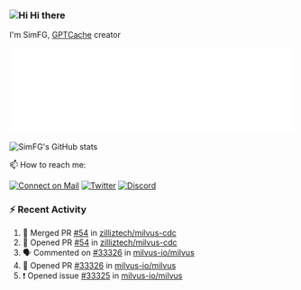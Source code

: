 ### <img src='https://qpluspicture.oss-cn-beijing.aliyuncs.com/6LjjQA/Hi.gif' alt='Hi' width="24"/> Hi there

I'm SimFG, [GPTCache](https://github.com/zilliztech/GPTCache) creator

![Metrics 👋](/metrics.plugin.followup.user.svg)

![SimFG's GitHub stats](https://github-readme-stats.vercel.app/api?username=SimFG&show_icons=true&theme=radical&count_private=true)

📫 How to reach me:

[![Connect on Mail](https://img.shields.io/badge/Ask%20me-anything-1abc9c.svg)](mailto:1142838399@qq.com)
[![Twitter](https://img.shields.io/twitter/follow/FogSim?style=social)](https://twitter.com/FogSim)
[![Discord](https://img.shields.io/discord/1092648432495251507?label=Discord&logo=discord)](https://discord.gg/Q8C6WEjSWV)

### :zap: Recent Activity

<!--START_SECTION:activity-->
1. 🎉 Merged PR [#54](https://github.com/zilliztech/milvus-cdc/pull/54) in [zilliztech/milvus-cdc](https://github.com/zilliztech/milvus-cdc)
2. 💪 Opened PR [#54](https://github.com/zilliztech/milvus-cdc/pull/54) in [zilliztech/milvus-cdc](https://github.com/zilliztech/milvus-cdc)
3. 🗣 Commented on [#33326](https://github.com/milvus-io/milvus/issues/33326) in [milvus-io/milvus](https://github.com/milvus-io/milvus)
4. 💪 Opened PR [#33326](https://github.com/milvus-io/milvus/pull/33326) in [milvus-io/milvus](https://github.com/milvus-io/milvus)
5. ❗️ Opened issue [#33325](https://github.com/milvus-io/milvus/issues/33325) in [milvus-io/milvus](https://github.com/milvus-io/milvus)
<!--END_SECTION:activity-->

